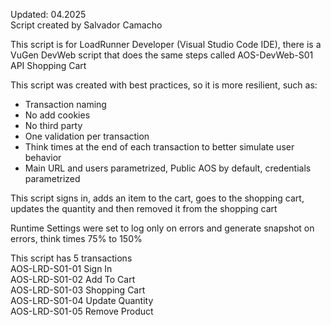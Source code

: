 Updated: 04.2025  
Script created by Salvador Camacho

This script is for LoadRunner Developer (Visual Studio Code IDE), there is a VuGen DevWeb script that does the same steps called AOS-DevWeb-S01 API Shopping Cart

This script was created with best practices, so it is more resilient, such as:
* Transaction naming
* No add cookies
* No third party
* One validation per transaction
* Think times at the end of each transaction to better simulate user behavior
* Main URL and users parametrized, Public AOS by default, credentials parametrized

This script signs in, adds an item to the cart, goes to the shopping cart, updates the quantity and then removed it from the shopping cart

Runtime Settings were set to log only on errors and generate snapshot on errors, think times 75% to 150%

This script has 5 transactions  
AOS-LRD-S01-01 Sign In  
AOS-LRD-S01-02 Add To Cart  
AOS-LRD-S01-03 Shopping Cart  
AOS-LRD-S01-04 Update Quantity  
AOS-LRD-S01-05 Remove Product